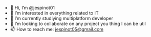 - 👋 Hi, I’m @jespinot01
- 👀 I’m interested in everything related to IT
- 🌱 I’m currently studiying multiplatform developer
- 💞️ I’m looking to collaborate on any project you thing I can be util
- 📫 How to reach me: jespinot05@gmail.com
